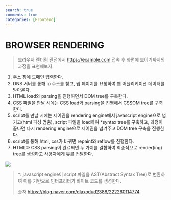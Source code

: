 ```yaml
---
search: true
comments: true
categories: [Frontend]
---
```



# BROWSER RENDERING

> 브라우저 렌더링 관점에서 https://example.com 접속 후 화면에 보이기까지의 과정을 표현해보자.



1. 주소 창에 도메인 입력한다.
2. DNS 서버를 통해 ip 주소를 찾고, 웹 페이지를 요청하여 웹 어플리케이션 데이터를 받아온다.
3. HTML load와 parsing을 진행하면서 DOM tree를 구축한다.
4. CSS 파일을 만날 시에는 CSS load와 parsing을 진행해서 CSSOM tree를 구축한다.
5. script를 만날 시에는 제어권을 rendering engine에서 javascript engine으로 넘기고(html 파싱 멈춤), script 파일을 load하여 *syntax tree를 구축하고, 과정이 끝나면 다시 rendering engine으로 제어권을 넘겨주고 DOM tree 구축을 진행한다.
6. script를 통해 html, css가 바뀌면 repaint와 reflow를 진행한다.
7. HTML과 CSS parsing이 완료되면 두 가지를 결합하여 최종적으로 render(ing) tree를 생성하고 사용자에게 뷰를 전달한다.

![](https://developers.google.com/web/fundamentals/performance/critical-rendering-path/images/render-tree-construction.png?hl=ko)



> *: javascript engine이 script 파일을 AST(Abstract Syntax Tree)로 변환하여 이를 기반으로 인터프리터가 바이트 코드를 생성한다.
>
> 출처 https://blog.naver.com/dlaxodud2388/222260114774